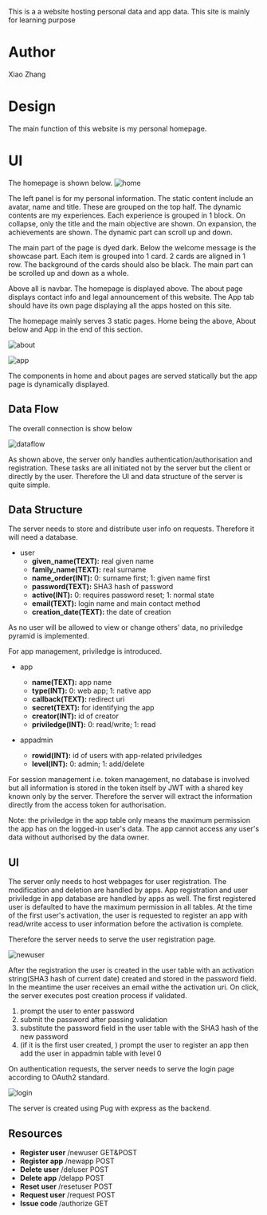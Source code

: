 This is a a website hosting personal data and app data. This site is mainly for learning purpose

# Author
Xiao Zhang

# Design
The main function of this website is my personal homepage.

# UI
The homepage is shown below.
![home](doc/home.png)

The left panel is for my personal information. The static content include an avatar, name and title. These are grouped on the top half. The dynamic contents are my experiences. Each experience is grouped in 1 block. On collapse, only the title and the main objective are shown. On expansion, the achievements are shown. The dynamic part can scroll up and down.

The main part of the page is dyed dark. Below the welcome message is the showcase part. Each item is grouped into 1 card. 2 cards are aligned in 1 row. The background of the cards should also be black. The main part can be scrolled up and down as a whole.

Above all is navbar. The homepage is displayed above. The about page displays contact info and legal announcement of this website. The App tab should have its own page displaying all the apps hosted on this site.

The homepage mainly serves 3 static pages. Home being the above, About below and App in the end of this section.

![about](doc/about.png)

![app](doc/app.png)

The components in home and about pages are served statically but the app page is dynamically displayed.
## Data Flow

The overall connection is show below

![dataflow](doc/dataflow.png)

As shown above, the server only handles authentication/authorisation and registration. These tasks are all initiated not by the server but the client or directly by the user. Therefore the UI and data structure of the server is quite simple.

## Data Structure

The server needs to store and distribute user info on requests. Therefore it will need a database.
- user
  - **given\_name(TEXT):** real given name
  - **family\_name(TEXT):** real surname
  - **name\_order(INT):** 0: surname first; 1: given name first
  - **password(TEXT):** SHA3 hash of password
  - **active(INT):** 0: requires password reset; 1: normal state
  - **email(TEXT):** login name and main contact method
  - **creation\_date(TEXT):** the date of creation

As no user will be allowed to view or change others' data, no priviledge pyramid is implemented.

For app management, priviledge is introduced.
- app
  - **name(TEXT):** app name
  - **type(INT):** 0: web app; 1: native app
  - **callback(TEXT):** redirect uri
  - **secret(TEXT):** for identifying the app
  - **creator(INT):** id of creator
  - **priviledge(INT):** 0: read/write; 1: read

- appadmin
  - **rowid(INT):** id of users with app-related priviledges
  - **level(INT):** 0: admin; 1: add/delete

For session management i.e. token management, no database is involved but all information is stored in the token itself by JWT with a shared key known only by the server. Therefore the server will extract the information directly from the access token for authorisation.

Note: the priviledge in the app table only means the maximum permission the app has on the logged-in user's data. The app cannot access any user's data without authorised by the data owner.

## UI

The server only needs to host webpages for user registration. The modification and deletion are handled by apps. App registration and user priviledge in app database are handled by apps as well. The first registered user is defaulted to have the maximum permission in all tables. At the time of the first user's activation, the user is requested to register an app with read/write access to user information before the activation is complete.

Therefore the server needs to serve the user registration page.

![newuser](doc/newuser.png)

After the registration the user is created in the user table with an activation string(SHA3 hash of current date) created and stored in the password field. In the meantime the user receives an email withe the activation uri. On click, the server executes post creation process if validated.
1. prompt the user to enter password
2. submit the password after passing validation
3. substitute the password field in the user table with the SHA3 hash of the new password
4. (if it is the first user created, ) prompt the user to register an app then add the user in appadmin table with level 0

On authentication requests, the server needs to serve the login page according to OAuth2 standard.

![login](doc/login.png)

The server is created using Pug with express as the backend.

## Resources

- **Register user** /newuser GET&POST
- **Register app** /newapp POST
- **Delete user** /deluser POST
- **Delete app** /delapp POST
- **Reset user** /resetuser POST
- **Request user** /request POST
- **Issue code** /authorize GET
